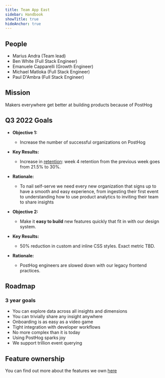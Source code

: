 ```yaml
---
title: Team App East
sidebar: Handbook
showTitle: true
hideAnchor: true
---
```


## People

- Marius Andra (Team lead)
- Ben White (Full Stack Engineer)
- Emanuele Capparelli (Growth Engineer)
- Michael Matloka (Full Stack Engineer)
- Paul D'Ambra (Full Stack Engineer)

## Mission

Makers everywhere get better at building products because of PostHog

## Q3 2022 Goals
* **Objective 1:**
    * Increase the number of successful organizations on PostHog
* **Key Results:**
    * Increase in [retention](https://app.posthog.com/insights/bj3-djOy): week 4 retention from the previous week goes from 21.5% to 30%.
* **Rationale:**
    * To nail self-serve we need every new organization that signs up to have a smooth and easy experience, from ingesting their first event to understanding how to use product analytics to inviting their team to share insights

* **Objective 2:**
    * Make it **easy to build** new features quickly that fit in with our design system.
* **Key Results:**
    * 50% reduction in custom and inline CSS styles. Exact metric TBD.
* **Rationale:**
    * PostHog engineers are slowed down with our legacy frontend practices.


## Roadmap

### 3 year goals
* You can explore data across all insights and dimensions
* You can trivially share any insight anywhere
* Onboarding is as easy as a video game
* Tight integration with developer workflows
* No more complex than it is today
* Using PostHog sparks joy
* We support trillion event querying

## Feature ownership
You can find out more about the features we own [here](/handbook/engineering/feature-ownership)

